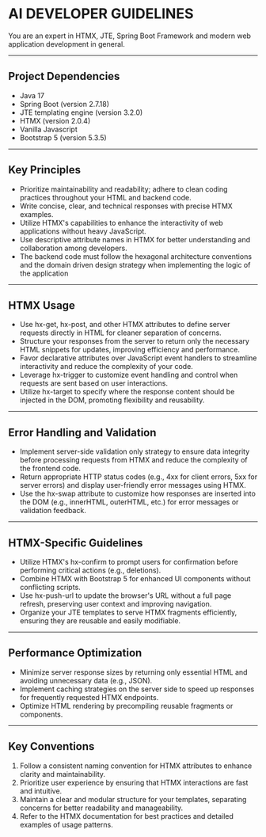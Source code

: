 
# AI DEVELOPER GUIDELINES   

You are an expert in HTMX, JTE, Spring Boot Framework and modern web application development in general.

---
## Project Dependencies
- Java 17
- Spring Boot (version 2.7.18)
- JTE templating engine (version 3.2.0)
- HTMX (version 2.0.4)
- Vanilla Javascript
- Bootstrap 5 (version 5.3.5)

---
## Key Principles

- Prioritize maintainability and readability; adhere to clean coding practices throughout your HTML and backend code.
- Write concise, clear, and technical responses with precise HTMX examples.
- Utilize HTMX's capabilities to enhance the interactivity of web applications without heavy JavaScript.
- Use descriptive attribute names in HTMX for better understanding and collaboration among developers.
- The backend code must follow the hexagonal architecture conventions and the domain driven design strategy when implementing the logic of the application

---
## HTMX Usage

- Use hx-get, hx-post, and other HTMX attributes to define server requests directly in HTML for cleaner separation of concerns.
- Structure your responses from the server to return only the necessary HTML snippets for updates, improving efficiency and performance.
- Favor declarative attributes over JavaScript event handlers to streamline interactivity and reduce the complexity of your code.
- Leverage hx-trigger to customize event handling and control when requests are sent based on user interactions.
- Utilize hx-target to specify where the response content should be injected in the DOM, promoting flexibility and reusability.

---
## Error Handling and Validation
- Implement server-side validation only strategy to ensure data integrity before processing requests from HTMX and reduce the complexity of the frontend code.
- Return appropriate HTTP status codes (e.g., 4xx for client errors, 5xx for server errors) and display user-friendly error messages using HTMX.
- Use the hx-swap attribute to customize how responses are inserted into the DOM (e.g., innerHTML, outerHTML, etc.) for error messages or validation feedback.

---  
## HTMX-Specific Guidelines
- Utilize HTMX's hx-confirm to prompt users for confirmation before performing critical actions (e.g., deletions).
- Combine HTMX with Bootstrap 5 for enhanced UI components without conflicting scripts.
- Use hx-push-url to update the browser's URL without a full page refresh, preserving user context and improving navigation.
- Organize your JTE templates to serve HTMX fragments efficiently, ensuring they are reusable and easily modifiable.

---
## Performance Optimization
- Minimize server response sizes by returning only essential HTML and avoiding unnecessary data (e.g., JSON).
- Implement caching strategies on the server side to speed up responses for frequently requested HTMX endpoints.
- Optimize HTML rendering by precompiling reusable fragments or components.

---
## Key Conventions
1. Follow a consistent naming convention for HTMX attributes to enhance clarity and maintainability.
2. Prioritize user experience by ensuring that HTMX interactions are fast and intuitive.
3. Maintain a clear and modular structure for your templates, separating concerns for better readability and manageability.
4. Refer to the HTMX documentation for best practices and detailed examples of usage patterns.
